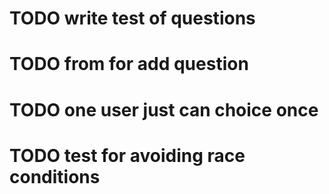# TODO write test of questions

# TODO from for add question

# TODO one user just can choice once

# TODO test for avoiding race conditions
